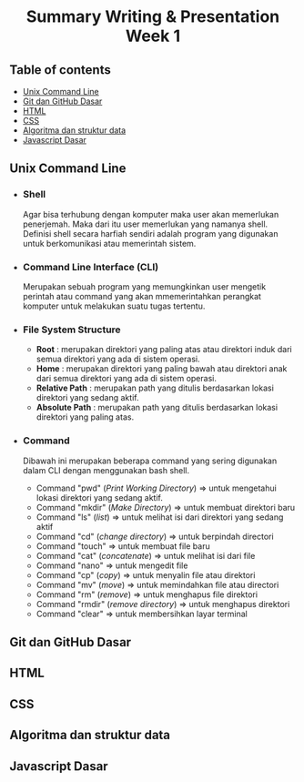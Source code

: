 # <p align="center">Summary Writing & Presentation Week 1</p>

## Table of contents

- [Unix Command Line](#unix-command-line)
- [Git dan GitHub Dasar](#git-dan-github-dasar)
- [HTML](#html)
- [CSS](#css)
- [Algoritma dan struktur data](#algoritma-dan-struktur-data)
- [Javascript Dasar](#javascript-dasar)

## Unix Command Line

- ### Shell

  Agar bisa terhubung dengan komputer maka user akan memerlukan penerjemah. Maka dari itu user memerlukan yang namanya shell. Definisi shell secara harfiah sendiri adalah program yang digunakan untuk berkomunikasi atau memerintah sistem.

- ### Command Line Interface (CLI)

  Merupakan sebuah program yang memungkinkan user mengetik perintah atau command yang akan mmemerintahkan perangkat komputer untuk melakukan suatu tugas tertentu.

- ### File System Structure

  - **Root** : merupakan direktori yang paling atas atau direktori induk dari semua direktori yang ada di sistem operasi.
  - **Home** : merupakan direktori yang paling bawah atau direktori anak dari semua direktori yang ada di sistem operasi.
  - **Relative Path** : merupakan path yang ditulis berdasarkan lokasi direktori yang sedang aktif.
  - **Absolute Path** : merupakan path yang ditulis berdasarkan lokasi direktori yang paling atas.

- ### Command
  Dibawah ini merupakan beberapa command yang sering digunakan dalam CLI dengan menggunakan bash shell.
  - Command "pwd" (_Print Working Directory_) => untuk mengetahui lokasi direktori yang sedang aktif.
  - Command "mkdir" (_Make Directory_) => untuk membuat direktori baru
  - Command "ls" (_list_) => untuk melihat isi dari direktori yang sedang aktif
  - Command "cd" (_change directory_) => untuk berpindah directori
  - Command "touch" => untuk membuat file baru
  - Command "cat" (_concatenate_) => untuk melihat isi dari file
  - Command "nano" => untuk mengedit file
  - Command "cp" (_copy_) => untuk menyalin file atau direktori
  - Command "mv" (_move_) => untuk memindahkan file atau directori
  - Command "rm" (_remove_) => untuk menghapus file direktori
  - Command "rmdir" (_remove directory_) => untuk menghapus direktori
  - Command "clear" => untuk membersihkan layar terminal

## Git dan GitHub Dasar

## HTML

## CSS

## Algoritma dan struktur data

## Javascript Dasar
